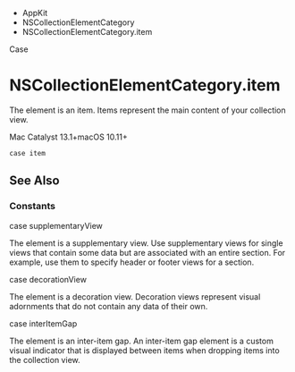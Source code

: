 

- AppKit
- NSCollectionElementCategory
-  NSCollectionElementCategory.item 

Case

# NSCollectionElementCategory.item

The element is an item. Items represent the main content of your collection view.

Mac Catalyst 13.1+macOS 10.11+

``` source
case item
```

## See Also

### Constants

case supplementaryView

The element is a supplementary view. Use supplementary views for single views that contain some data but are associated with an entire section. For example, use them to specify header or footer views for a section.

case decorationView

The element is a decoration view. Decoration views represent visual adornments that do not contain any data of their own.

case interItemGap

The element is an inter-item gap. An inter-item gap element is a custom visual indicator that is displayed between items when dropping items into the collection view.

